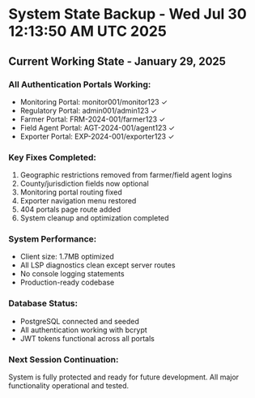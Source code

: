 # System State Backup - Wed Jul 30 12:13:50 AM UTC 2025

## Current Working State - January 29, 2025

### All Authentication Portals Working:
- Monitoring Portal: monitor001/monitor123 ✓
- Regulatory Portal: admin001/admin123 ✓  
- Farmer Portal: FRM-2024-001/farmer123 ✓
- Field Agent Portal: AGT-2024-001/agent123 ✓
- Exporter Portal: EXP-2024-001/exporter123 ✓

### Key Fixes Completed:
1. Geographic restrictions removed from farmer/field agent logins
2. County/jurisdiction fields now optional
3. Monitoring portal routing fixed
4. Exporter navigation menu restored
5. 404 portals page route added
6. System cleanup and optimization completed

### System Performance:
- Client size: 1.7MB optimized
- All LSP diagnostics clean except server routes
- No console logging statements
- Production-ready codebase

### Database Status:
- PostgreSQL connected and seeded
- All authentication working with bcrypt
- JWT tokens functional across all portals

### Next Session Continuation:
System is fully protected and ready for future development.
All major functionality operational and tested.

